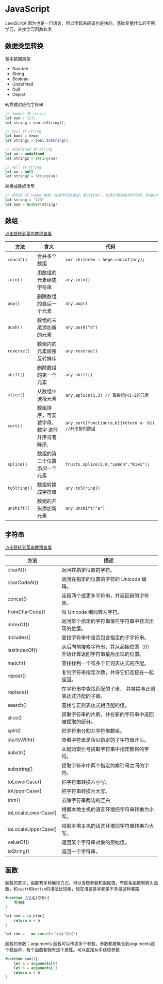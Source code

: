 # JavaScript
JavaScript 因为也是一门语言，所以学起来应该也是快的。基础变量什么的不用学习，直接学习函数和类


## 数据类型转换

基本数据类型

* Number
* String
* Boolean
* Undefined
* Null
* Object

转换成对应的字符串

```Javascript
// number 转 string
let num = 123;
let string = num.toString();

// bool 转 string
let bool = true;
let string1 = bool.toString();

// undefined 转 string
let un = undefined
let string2 = String(un)

// null 转 string
let un = null
let string2 = String(un)
```

转换成数据类型

```Javascript
// 字符串 转 number类型，如果字符串是空，默认转为0 ，如果不是纯数字字符串，转成NaN = Not a Number
let string = "123"
let num = Number(string)
```

## 数组

[点击跳转到菜鸟教程查看](https://www.runoob.com/jsref/jsref-obj-array.html)

方法 | 含义 | 代码 
------- | ------- | ------
`concat()` | 合并多个数组 | ```var children = hege.concat(ary);```
`join()` | 用数组的元素组成字符串 | ```ary.join()```
`pop()` | 删除数组的最后一个元素 | ```ary.pop()```
`push()` | 数组的末尾添加新的元素 | ```ary.push("a")```
`reverse()` | 数组内的元素顺序反转排序 | ```ary.reverse()```
`shift()` | 删除数组的第一个元素 | ```ary.shift()```
`slice()` | 从数组中选择元素 | ```ary.aplice(1,3) // 取数组内1-2的元素```
`sort()` | 数组排序，可安装字母、数字 进行升序或者降序, | ```ary.sort(function(a,b){return a- b}) //升序排列数组 ```
`splice()` | 数组的第二个位置添加一个元素 | ```fruits.splice(2,0,"Lemon","Kiwi");```
`toString()` | 数组转换成字符串 | ```ary.toString()```
`unshift()` | 数组的开头添加新元素 | ```ary.unshift("a")```

## 字符串

[点击跳转到菜鸟教程查看](https://www.runoob.com/js/js-obj-string.html)

方法 | 描述
------- | -------
charAt() | 返回在指定位置的字符。
charCodeAt() | 返回在指定的位置的字符的 Unicode 编码。
concat() | 连接两个或更多字符串，并返回新的字符串。
fromCharCode() | 将 Unicode 编码转为字符。
indexOf() | 返回某个指定的字符串值在字符串中首次出现的位置。
includes() | 查找字符串中是否包含指定的子字符串。
lastIndexOf() | 从后向前搜索字符串，并从起始位置（0）开始计算返回字符串最后出现的位置。
match() | 查找找到一个或多个正则表达式的匹配。
repeat() | 复制字符串指定次数，并将它们连接在一起返回。
replace() | 在字符串中查找匹配的子串， 并替换与正则表达式匹配的子串。
search() | 查找与正则表达式相匹配的值。
slice() | 提取字符串的片断，并在新的字符串中返回被提取的部分。
split() | 把字符串分割为字符串数组。
startsWith() | 查看字符串是否以指定的子字符串开头。
substr() | 从起始索引号提取字符串中指定数目的字符。
substring() | 提取字符串中两个指定的索引号之间的字符。
toLowerCase() | 把字符串转换为小写。
toUpperCase() | 把字符串转换为大写。
trim() | 去除字符串两边的空白
toLocaleLowerCase() | 根据本地主机的语言环境把字符串转换为小写。
toLocaleUpperCase() | 根据本地主机的语言环境把字符串转换为大写。
valueOf() | 返回某个字符串对象的原始值。
toString() | 返回一个字符串。

## 函数

函数的定义，函数有多种展现方式，可以当做参数和返回值，有匿名函数和箭头函数，和`swift`和`kotlin`的语法比较像，现在语言基本都差不多是这种套路

```javascript
function 方法名(形参){
    方法体
}

let sum = (a,b)=>{
    return a + b
}

let con = _ => console.log("测试")
```
函数的参数：arguments
函数可以传递多个参数，参数都被集合到arguments这个数组中，每个函数都拥有这个属性。可以直接从中获取参数
```javascript
function sum(){
    let a = arguments[0]
    let b = arguments[1]
    return a + b
}
```
